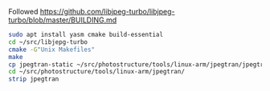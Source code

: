 Followed https://github.com/libjpeg-turbo/libjpeg-turbo/blob/master/BUILDING.md

```sh
sudo apt install yasm cmake build-essential
cd ~/src/libjepg-turbo
cmake -G"Unix Makefiles"
make
cp jpegtran-static ~/src/photostructure/tools/linux-arm/jpegtran/jpegtran
cd ~/src/photostructure/tools/linux-arm/jpegtran/
strip jpegtran
```